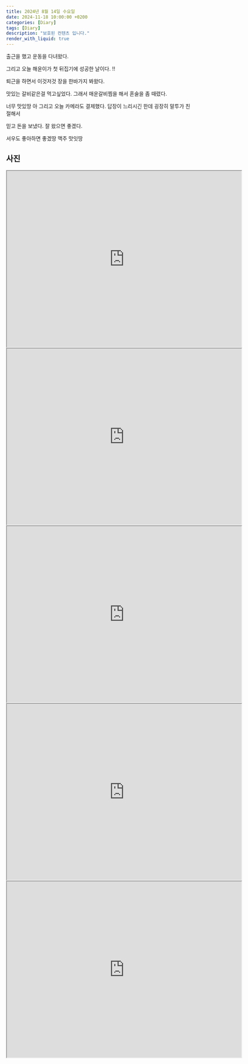 ```yaml
---
title: 2024년 8월 14일 수요일
date: 2024-11-18 10:00:00 +0200
categories: [Diary]
tags: [Diary]
description: "보호된 컨텐츠 입니다."
render_with_liquid: true
---
```



출근을 했고 운동을 다녀왔다.

그리고 오늘 해윤이가 첫 뒤집기에 성공한 날이다. !!

퇴근을 하면서 이것저것 장을 한바가지 봐왔다. 

맛있는 갈비같은걸 먹고싶었다. 그래서 매운갈비찜을 해서 혼술을 좀 때렸다.

너무 맛있땅 아 그리고 오늘 카메라도 결제했다. 답장이 느리시긴 한데 굉장히 말투가 친절해서

믿고 돈을 보냈다. 잘 왔으면 좋겠다. 

서우도 좋아하면 좋겠땅 맥주 맛잇땅



## 사진

<iframe src="https://drive.google.com/file/d/1wmYfzE3YefvGJSgwV0jVd24OF-Mk28jp/preview" width="640" height="480" allow="autoplay"></iframe>

<iframe src="https://drive.google.com/file/d/1L8mfRElNfxlsV8FG41yLY9-RiA26Hasr/preview" width="640" height="480" allow="autoplay"></iframe>

<iframe src="https://drive.google.com/file/d/10NGG-OzDzIeQT1I1_CozQGmOK3eJmICN/preview" width="640" height="480" allow="autoplay"></iframe>

<iframe src="https://drive.google.com/file/d/1Oh3LwP5YSChOKcfaXFQgn_AvFq5a29iS/preview" width="640" height="480" allow="autoplay"></iframe>

<iframe src="https://drive.google.com/file/d/1J4hl5x3geJQX8k92n6iFwWL6ykw4Xaff/preview" width="640" height="480" allow="autoplay"></iframe>